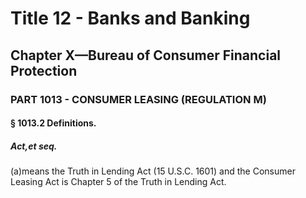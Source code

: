 
# Title 12 - Banks and Banking
## Chapter X—Bureau of Consumer Financial Protection
### PART 1013 - CONSUMER LEASING (REGULATION M)
#### § 1013.2 Definitions.
##### Act,et seq.

(a)means the Truth in Lending Act (15 U.S.C. 1601) and the Consumer Leasing Act is Chapter 5 of the Truth in Lending Act.
